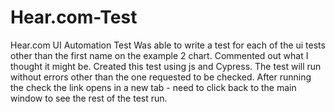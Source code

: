 # Hear.com-Test
Hear.com UI Automation Test
<tab> Was able to write a test for each of the ui tests other than the first name on the example 2 chart. Commented out what I thought it might be.
<tab> Created this test using js and Cypress. The test will run without errors other than the one requested to be checked. 
After running the check the link opens in a new tab - need to click back to the main window to see the rest of the test run. 

